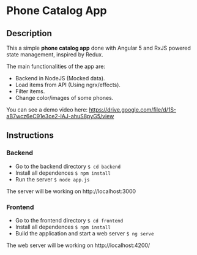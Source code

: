 # Phone Catalog App

## Description

This a simple **phone catalog app** done with Angular 5 and RxJS powered state management, inspired by Redux.

The main functionalities of the app are:
* Backend in NodeJS (Mocked data).
* Load items from API (Using ngrx/effects).
* Filter items.
* Change color/images of some phones.

You can see a demo video here: https://drive.google.com/file/d/1S-aB7wcz6eC91e3ce2-lAJ-ahuS8pyG5/view


## Instructions

### Backend

* Go to the backend directory
`$ cd backend`
* Install all dependences
`$ npm install`
* Run the server
`$ node app.js`

The server will be working on http://localhost:3000

### Frontend

* Go to the frontend directory
`$ cd frontend`
* Install all dependences
`$ npm install`
* Build the application and start a web server
`$ ng serve`

The web server will be working on http://localhost:4200/